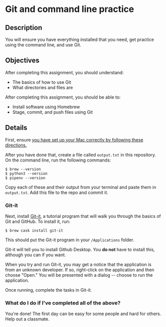 # Git and command line practice

## Description

You will ensure you have everything installed that you need, get practice using the command line, and use Git.

## Objectives

After completing this assignment, you should understand:

- The basics of how to use Git
- What directories and files are

After completing this assignment, you should be able to:

- Install software using Homebrew
- Stage, commit, and push files using Git

## Details

First, ensure [you have set up your Mac correctly by following these directions.](https://github.com/momentum-cohort-2018-10/kb/blob/master/mac-setup.md)

After you have done that, create a file called `output.txt` in this repository. On the command line, run the following commands:

```
$ brew --version
$ python3 --version
$ pipenv --version
```

Copy each of these and their output from your terminal and paste them in `output.txt`. Add this file to the repo and commit it.

### Git-it

Next, install [Git-it](https://github.com/jlord/git-it-electron), a tutorial program that will walk you through the basics of Git and GitHub. To install it, run:

```
$ brew cask install git-it
```

This should put the Git-it program in your `/Applications` folder.

Git-it will tell you to install Github Desktop. You **do not** have to install this, although you can if you want.

When you try and run Git-it, you may get a notice that the application is from an unknown developer. If so, right-click on the application and then choose "Open." You will be presented with a dialog -- choose to run the application.

Once running, complete the tasks in Git-it.

### What do I do if I've completed all of the above?

You're done! The first day can be easy for some people and hard for others. Help out a classmate.
